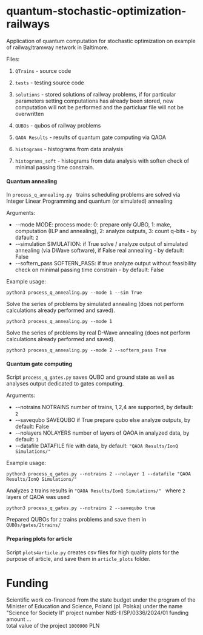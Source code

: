 # quantum-stochastic-optimization-railways
Application of quantum computation for stochastic optimization on example of railway/tramway network in Baltimore.

Files:

1. ```QTrains``` - source code
2. ```tests``` - testing source code

3. ```solutions``` - stored solutions of railway problems, if for particular parameters setting computations has already been stored, new computation will not be performed and the particluar file will not be overwritten
4. ```QUBOs``` - qubos of railway problems
5. ```QAOA Results``` - results of quantum gate computing via QAOA
6. ```histograms``` - histograms from data analysis
7. ```histograms_soft``` - histograms from data analysis with soften check of minimal passing time constrain.


#### Quantum annealing 

In ```process_q_annealing.py ``` trains scheduling problems are solved via Integer Linear Programming and quantum (or simulated) annealing

Arguments:

- --mode MODE: process mode: 0: prepare only QUBO, 1: make, computation (ILP and annealing), 2: analyze outputs, 3: count q-bits - by dafault: ```2```
- --simulation SIMULATION: if True solve / analyze output of simulated annealing (via DWave software), if False real annealing - by default: False
- --softern_pass SOFTERN_PASS: if true analyze output without feasibility check on minimal passing time constrain - by default: False


Example usage:

```python3 process_q_annealing.py --mode 1 --sim True```

Solve the series of problems by simulated annealing (does not perform calculations already performed and saved).

```python3 process_q_annealing.py --mode 1```

Solve the series of problems by real D-Wave annealing (does not perform calculations already performed and saved).

```python3 process_q_annealing.py --mode 2 --softern_pass True```



#### Quantum gate computing

Script ```process_q_gates.py``` saves QUBO and ground state as well as analyses output dedicated to gates computing.

Arguments:

- --notrains NOTRAINS  number of trains, 1,2,4 are supported, by default: ``2``
- --savequbo SAVEQUBO  if True prepare qubo else analyze outputs, by default: False
- --nolayers NOLAYERS  number of layers of QAOA in analyzed data, by default: ```1```
- --datafile DATAFILE  file with data, by default:  ```"QAOA Results/IonQ Simulations/"```


Example usage:

```python3 process_q_gates.py --notrains 2 --nolayer 1 --datafile "QAOA Results/IonQ Simulations/" ```

Analyzes ```2``` trains results in ```"QAOA Results/IonQ Simulations/" ``` where ```2``` layers of QAOA was used

```python3 process_q_gates.py --notrains 2 --savequbo true ```

Prepared QUBOs for ```2``` trains problems and save them in ```QUBOs/gates/2trains/```

#### Preparing plots for article

Script ```plots4article.py``` creates csv files for high quality plots for the purpose of article, and save them in ```article_plots``` folder.


# Funding

Scientific work co-financed from the state budget under the program of the Minister of Education
and Science, Poland (pl. Polska) under the name "Science for Society II" project number NdS-II/SP/0336/2024/01 funding amount ...  
total value of the project ```1000000``` PLN 
